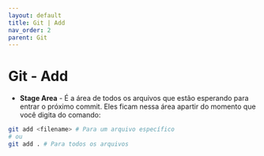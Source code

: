 ```yaml
---
layout: default
title: Git | Add
nav_order: 2
parent: Git
---
```

 
# Git - Add

* **Stage Area** - É a área de todos os arquivos que estão esperando para entrar o próximo commit. Eles ficam nessa área apartir do momento que você digita do comando:

~~~bash
git add <filename> # Para um arquivo específico
# ou
git add . # Para todos os arquivos 
~~~